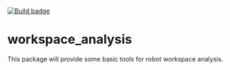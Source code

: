 [![Build badge](https://github.com/RobertWilbrandt/workspace_analysis/workflows/CI/badge.svg?branch=foxy&event=push)](https://github.com/RobertWilbrandt/workspace_analysis/actions)

workspace_analysis
==================

This package will provide some basic tools for robot workspace analysis.
